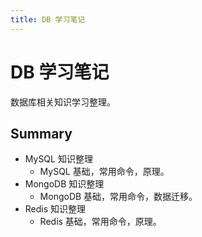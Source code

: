 ```yaml
---
title: DB 学习笔记
---
```

# DB 学习笔记
数据库相关知识学习整理。
## Summary
- MySQL 知识整理
  - MySQL 基础，常用命令，原理。
- MongoDB 知识整理
  - MongoDB 基础，常用命令，数据迁移。
- Redis 知识整理
  - Redis 基础，常用命令，原理。